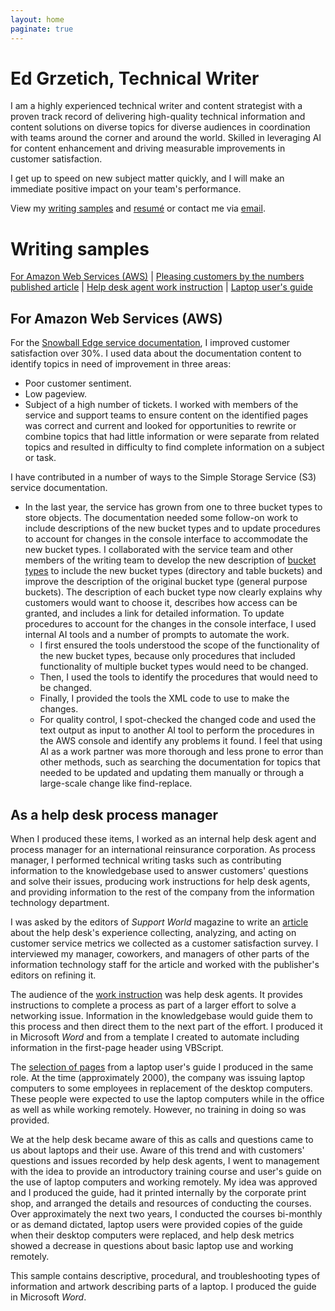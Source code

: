 ```yaml
---
layout: home
paginate: true
---
```


# Ed Grzetich, Technical Writer

 I am a highly experienced technical writer and content strategist with a proven track record of delivering high-quality technical information and content solutions on diverse topics for diverse audiences in coordination with teams around the corner and around the world. Skilled in leveraging AI for content enhancement and driving measurable improvements in customer satisfaction.

  I get up to speed on new subject matter quickly, and I will make an immediate positive impact on your team's performance.

  View my [writing samples](#writing-samples) and [resumé](assets/other/Grzetich.pdf) or contact me via [email](mailto:ed.grzetich@gmail.com).

# Writing samples

[For Amazon Web Services (AWS)](#for-amazon-web-services-aws) | [Pleasing customers by the numbers published article](/assets/other/article.pdf) | [Help desk agent work instruction](/assets/other/hd_wi.pdf)  |  [Laptop user's guide](/assets/other/lptp_trn.pdf) 

## For Amazon Web Services (AWS)
For the [Snowball Edge service documentation](https://docs.aws.amazon.com/snowball/latest/developer-guide/whatisedge.html), I improved customer satisfaction over 30%. I used data about the documentation content to identify topics in need of improvement in three areas:
* Poor customer sentiment.
* Low pageview.
* Subject of a high number of tickets.
I worked with members of the service and support teams to ensure content on the identified pages was correct and current and looked for opportunities to rewrite or combine topics that had little information or were separate from related topics and resulted in difficulty to find complete information on a subject or task. 

I have contributed in a number of ways to the Simple Storage Service (S3) service documentation.
* In the last year, the service has grown from one to three bucket types to store objects. The documentation needed some follow-on work to include descriptions of the new bucket types and to update procedures to account for changes in the console interface to accommodate the new bucket types. I collaborated with the service team and other members of the writing team to develop the new description of [bucket types](https://docs.aws.amazon.com/AmazonS3/latest/userguide/Welcome.html#BasicsBucket) to include the new bucket types (directory and table buckets) and improve the description of the original bucket type (general purpose buckets). The description of each bucket type now clearly explains why customers would want to choose it, describes how access can be granted, and includes a link for detailed information.
To update procedures to account for the changes in the console interface, I used internal AI tools and a number of prompts to automate the work.
  * I first ensured the tools understood the scope of the functionality of the new bucket types, because only procedures that included functionality of multiple bucket types would need to be changed.
  * Then, I used the tools to identify the procedures that would need to be changed. 
  * Finally, I provided the tools the XML code to use to make the changes.
  * For quality control, I spot-checked the changed code and used the text output as input to another AI tool to perform the procedures in the AWS console and identify any problems it found.
I feel that using AI as a work partner was more thorough and less prone to error than other methods, such as searching the documentation for topics that needed to be updated and updating them manually or through a large-scale change like find-replace. 


## As a help desk process manager
When I produced these items, I worked as an internal help desk agent and process manager for an international reinsurance corporation. As process manager, I performed technical writing tasks such as contributing information to the knowledgebase used to answer customers' questions and solve their issues, producing work instructions for help desk agents, and providing information to the rest of the company from the information technology department. 

I was asked by the editors of *Support World* magazine to write an [article](/assets/other/article.pdf) about the help desk's experience collecting, analyzing, and acting on customer service metrics we collected as a customer satisfaction survey. I interviewed my manager, coworkers, and managers of other parts of the information technology staff for the article and worked with the publisher's editors on refining it.

The audience of the [work instruction](/assets/other/hd_wi.pdf) was help desk agents. It provides instructions to complete a process as part of a larger effort to solve a networking issue. Information in the knowledgebase would guide them to this process and then direct them to the next part of the effort. I produced it in Microsoft *Word* and from a template I created to automate including information in the first-page header using VBScript. 

The [selection of pages](/assets/other/lptp_trn.pdf) from a laptop user's guide I produced in the same role. At the time (approximately 2000), the company was issuing laptop computers to some employees in replacement of the desktop computers. These people were expected to use the laptop computers while in the office as well as while working remotely. However, no training in doing so was provided. 

We at the help desk became aware of this as calls and questions came to us about laptops and their use. Aware of this trend and with customers' questions and issues recorded by help desk agents, I went to management with the idea to provide an introductory training course and user's guide on the use of laptop computers and working remotely. My idea was approved and I produced the guide, had it printed internally by the corporate print shop, and arranged the details and resources of conducting the courses. Over approximately the next two years, I conducted the courses bi-monthly or as demand dictated, laptop users were provided copies of the guide when their desktop computers were replaced, and help desk metrics showed a decrease in questions about basic laptop use and working remotely.

This sample contains descriptive, procedural, and troubleshooting types of information and artwork describing parts of a laptop. I produced the guide in Microsoft *Word*.


